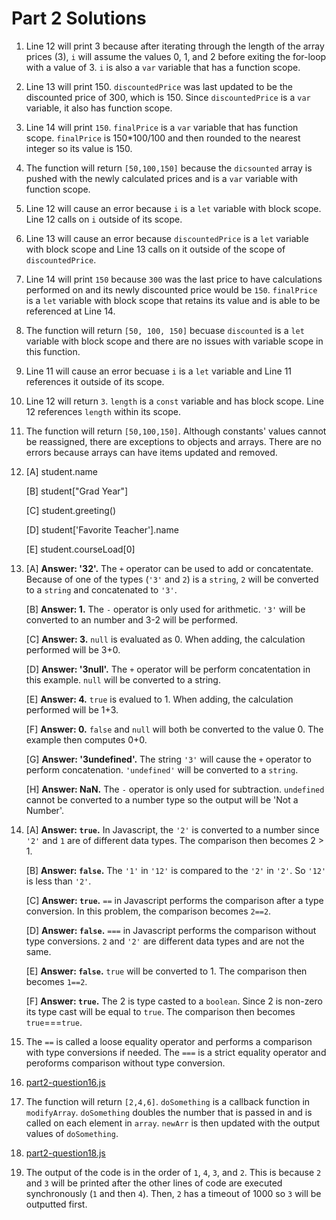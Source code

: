 # Part 2 Solutions
1. Line 12 will print 3 because after iterating through the length of the array prices (3), `i` will assume the values 0, 1, and 2 before exiting the for-loop with a value of 3. `i` is also a `var` variable that has a function scope.

2. Line 13 will print 150. `discountedPrice` was last updated to be the discounted price of 300, which is 150. Since `discountedPrice` is a `var` variable, it also has function scope.

3. Line 14 will print `150`. `finalPrice` is a `var` variable that has function scope. `finalPrice` is 150*100/100 and then rounded to the nearest integer so its value is 150.

4. The function will return `[50,100,150]` because the `dicsounted` array is pushed with the newly calculated prices and is a `var` variable with function scope.

5. Line 12 will cause an error because `i` is a `let` variable with block scope. Line 12 calls on `i` outside of its scope.
6. Line 13 will cause an error because `discountedPrice` is a `let` variable with block scope and Line 13 calls on it outside of the scope of `discountedPrice`.

7. Line 14 will print `150` because `300` was the last price to have calculations performed on and its newly discounted price would be `150`. `finalPrice` is a `let` variable with block scope that retains its value and is able to be referenced at Line 14.

8. The function will return `[50, 100, 150]` becuase `discounted` is a `let` variable with block scope and there are no issues with variable scope in this function.

9. Line 11 will cause an error becuase `i` is a `let` variable and Line 11 references it outside of its scope.

10. Line 12 will return `3`. `length` is a `const` variable and has block scope. Line 12 references `length` within its scope.

11. The function will return `[50,100,150]`. Although constants' values cannot be reassigned, there are exceptions to objects and arrays. There are no errors because arrays can have items updated and removed.

12. [A] student.name

    [B] student["Grad Year"]

    [C] student.greeting()

    [D] student['Favorite Teacher'].name

    [E] student.courseLoad[0]

13. [A] **Answer: '32'.** The `+` operator can be used to add or concatentate. Because of one of the types (`'3'` and `2`) is a `string`, `2` will be converted to a `string` and concatenated to `'3'`.

    [B] **Answer: 1.** The `-` operator is only used for arithmetic. `'3'` will be converted to an number and 3-2 will be performed.

    [C] **Answer: 3.** `null` is evaluated as 0. When adding, the calculation performed will be 3+0.

    [D] **Answer: '3null'.** The `+` operator will be perform concatentation in this example. `null` will be converted to a string.

    [E] **Answer: 4.** `true` is evalued to 1. When adding, the calculation performed will be 1+3.

    [F] **Answer: 0.** `false` and `null` will both be converted to the value 0. The example then computes 0+0.

    [G] **Answer: '3undefined'.** The string `'3'` will cause the `+` operator to perform concatenation. `'undefined'` will be converted to a `string`.

    [H] **Answer: NaN.** The `-` operator is only used for subtraction. `undefined` cannot be converted to a number type so the output will be 'Not a Number'.

14. [A] **Answer: `true`.** In Javascript, the `'2'` is converted to a number since `'2'` and `1` are of different data types. The comparison then becomes 2 > 1.

    [B] **Answer: `false`.** The `'1'` in `'12'` is compared to the `'2'` in `'2'`. So `'12'` is less than `'2'`.

    [C] **Answer: `true`.** `==` in Javascript performs the comparison after a type conversion. In this problem, the comparison becomes `2==2`.

    [D] **Answer: `false`.** `===` in Javascript performs the comparison without type conversions. `2` and `'2'` are different data types and are not the same.

    [E] **Answer: `false`.** `true` will be converted to 1. The comparison then becomes `1==2`.

    [F] **Answer: `true`.** The 2 is type casted to a `boolean`. Since 2 is non-zero its type cast will be equal to `true`. The comparison then becomes `true`===`true`.

15. The `==` is called a loose equality operator and performs a comparison with type conversions if needed. The `===` is a strict equality operator and peroforms comparison without type conversion.

16. [part2-question16.js](part2-question16.js)

17. The function will return `[2,4,6]`. `doSomething` is a callback function in `modifyArray`. `doSomething` doubles the number that is passed in and is called on each element in `array`. `newArr` is then updated with the output values of `doSomething`.

18. [part2-question18.js](part2-question18.js)

19. The output of the code is in the order of `1`, `4`, `3`, and `2`. This is because `2` and `3` will be printed after the other lines of code are executed synchronously (`1` and then `4`). Then, `2` has a timeout of 1000 so `3` will be outputted first. 